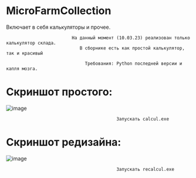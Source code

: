 # MicroFarmCollection
Включает в себя калькуляторы и прочее.

                             На данный момент (10.03.23) реализован только калькулятор склада.
                                В сборнике есть как простой калькулятор, так и красивый
 
                                  Требования: Python последней версии и капля мозга.
            
            
# Скриншот простого:
![image](https://user-images.githubusercontent.com/127502302/224312509-0ea2c1ba-05ba-4072-bc80-3cacd1807306.png)

                                              Запускать calcul.exe
# Скриншот редизайна:
![image](https://user-images.githubusercontent.com/127502302/224312799-f9cd97ae-1251-4447-9905-220ebb7b1a8f.png)

                                              Запускать recalcul.exe
